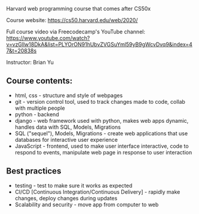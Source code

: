 Harvard web programming course that comes after CS50x

Course website:
https://cs50.harvard.edu/web/2020/

Full course video via Freecodecamp's YouTube channel:
https://www.youtube.com/watch?v=vzGllw18DkA&list=PLYOrON91hUbvZVGSuYml59yB9gWcvDvq9&index=47&t=20838s

Instructor: Brian Yu

## Course contents:
- html, css - structure and style of webpages
- git - version control tool, used to track changes made to code, collab with multiple people
- python - backend
- django - web framework used with python, makes web apps dynamic, handles data with SQL, Models, Migrations
- SQL ("sequel"), Models, Migrations - create web applications that use databases for interactive user experience
- JavaScript - frontend, used to make user interface interactive, code to respond to events, manipulate web page in response to user interaction

## Best practices
- testing - test to make sure it works as expected
- CI/CD [Continuous Integration/Continuous Delivery] - rapidly make changes, deploy changes during updates
- Scalability and security - move app from computer to web
